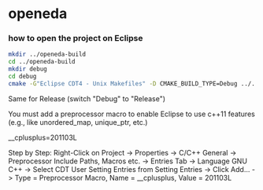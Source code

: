 # openeda

### how to open the project on Eclipse

```bash
mkdir ../openeda-build
cd ../openeda-build
mkdir debug
cd debug
cmake -G"Eclipse CDT4 - Unix Makefiles" -D CMAKE_BUILD_TYPE=Debug ../../openeda
```

Same for Release (switch "Debug" to "Release")

You must add a preprocessor macro to enable Eclipse to use c++11 features (e.g., like unordered_map, unique_ptr, etc.)

__cplusplus=201103L

Step by Step: Right-Click on Project -> Properties -> C/C++ General -> Preprocessor Include Paths, Macros etc. -> Entries Tab -> Language GNU C++ -> Select CDT User Setting Entries from Setting Entries -> Click Add... -> Type = Preprocessor Macro, Name = __cplusplus, Value = 201103L

